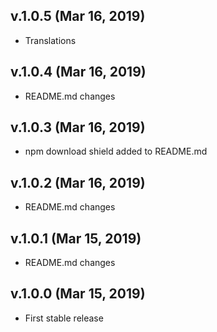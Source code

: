 ## v.1.0.5 (Mar 16, 2019)

- Translations

## v.1.0.4 (Mar 16, 2019)

- README.md changes

## v.1.0.3 (Mar 16, 2019)

- npm download shield added to README.md

## v.1.0.2 (Mar 16, 2019)

- README.md changes

## v.1.0.1 (Mar 15, 2019)

- README.md changes

## v.1.0.0 (Mar 15, 2019)

- First stable release
